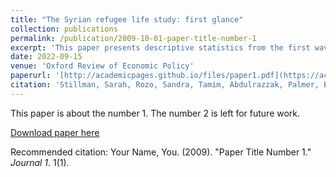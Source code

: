 ```yaml
---
title: "The Syrian refugee life study: first glance"
collection: publications
permalink: /publication/2009-10-01-paper-title-number-1
excerpt: 'This paper presents descriptive statistics from the first wave of the Syrian Refugee Life Study (S-RLS), which began in 2020. S-RLS is a longitudinal study that tracks a representative sample of approximately 2,500 registered Syrian refugee households in Jordan. It collects comprehensive data on sociodemographic variables, health and well-being, preferences, social capital, attitudes, and safety and crime perceptions. We use these data to document sociodemographic characteristics of Syrian refugees in Jordan and compare them to representative populations in the 2016 Jordan Labor Market Panel Survey (JLMPS). Our findings point to lags in basic service access, housing quality, and educational attainment for Syrian refugees relative to non-refugees. The impacts of the pandemic may partially explain these disparities. The data also show that most Syrian refugees have not recovered economically after Covid-19 and have larger gender disparities in income, employment, prevalence of child marriage, and gender attitudes than their non-refugee counterparts. Finally, mental health problems were common for Syrian refugees in 2020, with depression indicated among more than 45 per cent of the phone survey sample and 61 per cent of the in-person survey sample.'
date: 2022-09-15
venue: 'Oxford Review of Economic Policy'
paperurl: '[http://academicpages.github.io/files/paper1.pdf](https://academic.oup.com/oxrep/article-abstract/38/3/625/6701694?redirectedFrom=fulltext)'
citation: 'Stillman, Sarah, Rozo, Sandra, Tamim, Abdulrazzak, Palmer, Bailey, Smith, Emma, Miguel, Edward. (2022). &quot;Paper Title Number 1.&quot; <i>Journal 1</i>. 38(3).'
---
```

This paper is about the number 1. The number 2 is left for future work.

[Download paper here](http://academicpages.github.io/files/paper1.pdf)

Recommended citation: Your Name, You. (2009). "Paper Title Number 1." <i>Journal 1</i>. 1(1).
